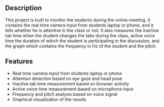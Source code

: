 ## Description

This project is built to monitor the students during the online meeting. It contains the real time camera input from students laptop or phone, and it tells whether he is attentive in the class or not. It also measures the inactive tab time when the student changes the tabs during the class, active voice time the duration of which the student is participating in the discussion, and the graph which contains the frequency in Hz of the student and the pitch.

## Features

- Real time camera input from students laptop or phone
- Attention detection based on eye gaze and head pose
- Inactive tab time measurement based on browser activity
- Active voice time measurement based on microphone input
- Frequency and pitch analysis based on voice signal
- Graphical visualization of the results

